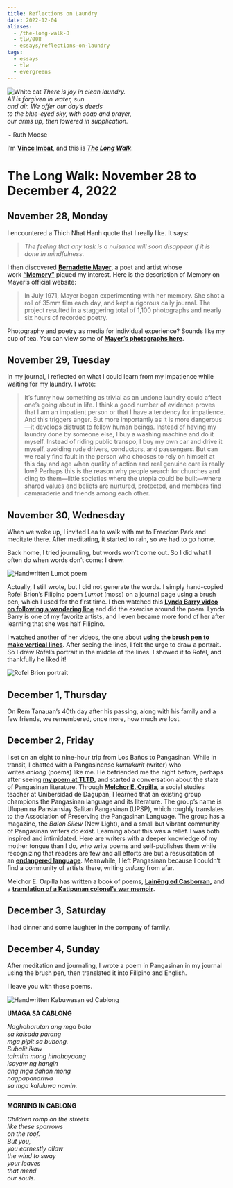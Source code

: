 ```yaml
---
title: Reflections on Laundry
date: 2022-12-04
aliases:
  - /the-long-walk-8
  - tlw/008
  - essays/reflections-on-laundry
tags:
  - essays
  - tlw
  - evergreens
---
```

![White cat](white-cat-bw.jpg)
_There is joy in clean laundry.  
All is forgiven in water, sun  
and air. We offer our day’s deeds  
to the blue-eyed sky, with soap and prayer,  
our arms up, then lowered in supplication._  

~ Ruth Moose

I’m **[Vince Imbat](https://vinceimbat.com/)**, and this is _**[The Long Walk](https://vinceimbat.substack.com/)**_.

# The Long Walk: November 28 to December 4, 2022

## November 28, Monday

I encountered a Thich Nhat Hanh quote that I really like. It says:

> _The feeling that any task is a nuisance will soon disappear if it is done in mindfulness._

I then discovered **[Bernadette Mayer](https://www.bernadettemayer.com/)**, a poet and artist whose work **[“Memory”](https://www.bernadettemayer.com/memory-1)** piqued my interest. Here is the description of Memory on Mayer’s official website:

> In July 1971, Mayer began experimenting with her memory. She shot a roll of 35mm film each day, and kept a rigorous daily journal. The project resulted in a staggering total of 1,100 photographs and nearly six hours of recorded poetry.

Photography and poetry as media for individual experience? Sounds like my cup of tea. You can view some of **[Mayer’s photographs here](https://www.bernadettemayer.com/memory-gallery-1)**.

## November 29, Tuesday

In my journal, I reflected on what I could learn from my impatience while waiting for my laundry. I wrote:

> It’s funny how something as trivial as an undone laundry could affect one’s going about in life. I think a good number of evidence proves that I am an impatient person or that I have a tendency for impatience. And this triggers anger. But more importantly as it is more dangerous—it develops distrust to fellow human beings. Instead of having my laundry done by someone else, I buy a washing machine and do it myself. Instead of riding public transpo, I buy my own car and drive it myself, avoiding rude drivers, conductors, and passengers. But can we really find fault in the person who chooses to rely on himself at this day and age when quality of action and real genuine care is really low? Perhaps this is the reason why people search for churches and cling to them—little societies where the utopia could be built—where shared values and beliefs are nurtured, protected, and members find camaraderie and friends among each other.

## November 30, Wednesday

When we woke up, I invited Lea to walk with me to Freedom Park and meditate there. After meditating, it started to rain, so we had to go home.

Back home, I tried journaling, but words won’t come out. So I did what I often do when words don’t come: I drew.

![Handwritten Lumot poem](lumot-handwritten.jpg)

Actually, I still wrote, but I did not generate the words. I simply hand-copied Rofel Brion’s Filipino poem _Lumot_ (moss) on a journal page using a brush pen, which I used for the first time. I then watched this **[Lynda Barry video on following a wandering line](https://www.youtube.com/watch?v=gtb2M2SmeuA)** and did the exercise around the poem. Lynda Barry is one of my favorite artists, and I even became more fond of her after learning that she was half Filipino.

I watched another of her videos, the one about **[using the brush pen to make vertical lines](https://www.youtube.com/watch?v=Gdk5JTClJkE)**. After seeing the lines, I felt the urge to draw a portrait. So I drew Rofel’s portrait in the middle of the lines. I showed it to Rofel, and thankfully he liked it!

![Rofel Brion portrait](rofel-brion-portrait.jpg)

## December 1, Thursday

On Rem Tanauan’s 40th day after his passing, along with his family and a few friends, we remembered, once more, how much we lost.

## December 2, Friday

I set on an eight to nine-hour trip from Los Baños to Pangasinan. While in transit, I chatted with a Pangasinense _kumukurit_ (writer) who writes _anlong_ (poems) like me. He befriended me the night before, perhaps after seeing **[my poem at TLTD](https://tldtd.org/poet/vince-imbat/)**, and started a conversation about the state of Pangasinan literature. Through **[Melchor E. Orpilla](https://www.facebook.com/melchor.orpilla.1)**, a social studies teacher at Unibersidad de Dagupan, I learned that an existing group champions the Pangasinan language and its literature. The group’s name is Ulupan na Pansiansiay Salitan Pangasinan (UPSP), which roughly translates to the Association of Preserving the Pangasinan Language. The group has a magazine, the _Balon Silew_ (New Light), and a small but vibrant community of Pangasinan writers do exist. Learning about this was a relief. I was both inspired and intimidated. Here are writers with a deeper knowledge of my mother tongue than I do, who write poems and self-publishes them while recognizing that readers are few and all efforts are but a resuscitation of an **[endangered language](https://newsinfo.inquirer.net/1061225/pangasinan-as-language-on-brink-of-extinction)**. Meanwhile, I left Pangasinan because I couldn’t find a community of artists there, writing _anlong_ from afar.

Melchor E. Orpilla has written a book of poems, **[Lainëng ed Casborran](https://www.amazon.com/Laineng-Casborran-Melchor-Espeleta-Orpilla/dp/154271673X),** and a **[translation of a Katipunan colonel’s war memoir](https://www.rappler.com/life-and-style/literature/historian-finishes-translating-katipunan-colonel-war-memoirs/)**.

## December 3, Saturday

I had dinner and some laughter in the company of family.

## December 4, Sunday

After meditation and journaling, I wrote a poem in Pangasinan in my journal using the brush pen, then translated it into Filipino and English.

I leave you with these poems.

![Handwritten Kabuwasan ed Cablong](kabuwasan-ed-cablong.jpg)

**UMAGA SA CABLONG**

_Naghaharutan ang mga bata  
sa kalsada parang  
mga pipit sa bubong.  
Subalit ikaw  
taimtim mong hinahayaang  
isayaw ng hangin  
ang mga dahon mong  
nagpapanariwa  
sa mga kaluluwa namin._  

***

**MORNING IN CABLONG**

_Children romp on the streets  
like these sparrows  
on the roof.  
But you,  
you earnestly allow  
the wind to sway  
your leaves  
that mend  
our souls._  